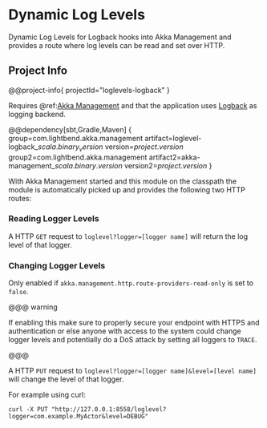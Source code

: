 # Dynamic Log Levels

Dynamic Log Levels for Logback hooks into Akka Management and provides a route where log levels can be read and set over HTTP.

## Project Info

@@project-info{ projectId="loglevels-logback" }

Requires @ref:[Akka Management](akka-management.md) and that the application uses [Logback](http://logback.qos.ch) as logging backend.

@@dependency[sbt,Gradle,Maven] {
  group=com.lightbend.akka.management
  artifact=loglevel-logback_$scala.binary_version$
  version=$project.version$
  group2=com.lightbend.akka.management
  artifact2=akka-management_$scala.binary.version$
  version2=$project.version$
}

With Akka Management started and this module on the classpath the module is automatically picked up and provides the following two HTTP routes:

### Reading Logger Levels

A HTTP `GET` request to `loglevel?logger=[logger name]` will return the log level of that logger.

### Changing Logger Levels

Only enabled if `akka.management.http.route-providers-read-only` is set to `false`. 

@@@ warning

If enabling this make sure to properly secure your endpoint with HTTPS and authentication or else anyone with access to the system could change logger levels and potentially do a DoS attack by setting all loggers to `TRACE`.

@@@

A HTTP `PUT` request to `loglevel?logger=[logger name]&level=[level name]` will change the level of that logger.

For example using curl:

```
curl -X PUT "http://127.0.0.1:8558/loglevel?logger=com.example.MyActor&level=DEBUG"
```
